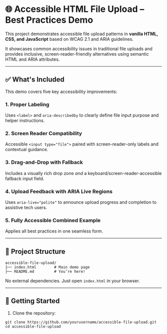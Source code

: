 # 🌐 Accessible HTML File Upload – Best Practices Demo

This project demonstrates accessible file upload patterns in **vanilla HTML, CSS, and JavaScript** based on WCAG 2.1 and ARIA guidelines.

It showcases common accessibility issues in traditional file uploads and provides inclusive, screen-reader-friendly alternatives using semantic HTML and ARIA attributes.

---

## ✅ What's Included

This demo covers five key accessibility improvements:

### 1. **Proper Labeling**
Uses `<label>` and `aria-describedby` to clearly define file input purpose and helper instructions.

### 2. **Screen Reader Compatibility**
Accessible `<input type="file">` paired with screen-reader-only labels and contextual guidance.

### 3. **Drag-and-Drop with Fallback**
Includes a visually rich drop zone *and* a keyboard/screen-reader-accessible fallback input field.

### 4. **Upload Feedback with ARIA Live Regions**
Uses `aria-live="polite"` to announce upload progress and completion to assistive tech users.

### 5. **Fully Accessible Combined Example**
Applies all best practices in one seamless form.

---

## 📁 Project Structure

```
accessible-file-upload/
├── index.html        # Main demo page
├── README.md         # You’re here!
```

No external dependencies. Just open `index.html` in your browser.

---

## 🚀 Getting Started

1. Clone the repository:

`git clone https://github.com/yourusername/accessible-file-upload.git`
`cd accessible-file-upload`
